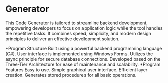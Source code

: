 # Generator
This Code Generator is tailored to streamline backend development, empowering developers to focus on application logic while the tool handles the repetitive tasks. It combines speed, simplicity, and modern design principles to deliver an effective development solution.


*Program Structure
Built using a powerful backend programming language (C#).
User interface is implemented using Windows Forms.
Utilizes the async principle for secure database connections.
Developed based on the Three-Tier Architecture for ease of maintenance and scalability.
*Program Features
Easy to use.
Simple graphical user interface.
Efficient layer creation.
Generates stored procedures for all basic operations.

